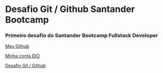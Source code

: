 # Desafio Git / Github Santander Bootcamp

### Primeiro desafio do Santander Bootcamp Fullstack Developer

[Meu Github](https://github.com/ittsjoao)

[Minha conta DIO](https://web.dio.me/users/joao3mg17)

[Desafio Git / Github](https://github.com/ittsjoao/Dio-desafio-Git-Github-Santader.git)



